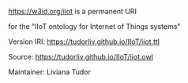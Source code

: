 https://w3id.org/iiot is a permanent URI 

for the "IIoT ontology for Internet of Things systems" 

Version IRI: https://tudorliv.github.io/IIoT/iiot.ttl

Source: https://tudorliv.github.io/IIoT/iiot.owl

Maintainer: Liviana Tudor

